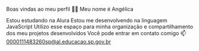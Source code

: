 Boas vindas ao meu perfil 💙💙
Meu nome é Angélica

Estou estudando na Alura
Estou me desenvolvendo na linguagem JavaScript
Utilizo esse espaço para minha organização e compartilhamento dos meu projetos desenvolvidos
Você pode entrar em contato comigo 📫
0000111483260sp@al.educacao.sp.gov.br
